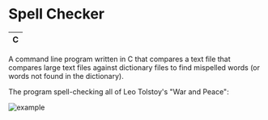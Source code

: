 # Spell Checker
| C |
|--|

A command line program written in C that compares a text file that compares large text files against dictionary files to find mispelled words (or words not found in the dictionary).

The program spell-checking all of Leo Tolstoy's "War and Peace":

![example](https://github.com/dpett/cs50-projects/blob/master/pset5/speller/speller.gif?raw=true)
